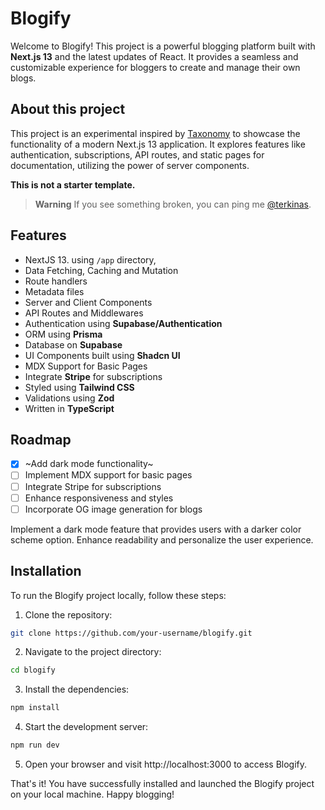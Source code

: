 # Blogify
Welcome to Blogify! This project is a powerful blogging platform built with **Next.js 13** and the latest updates of React. It provides a seamless and customizable experience for bloggers to create and manage their own blogs.

## About this project

This project is an experimental inspired by [Taxonomy](https://github.com/shadcn/taxonomy) to showcase the functionality of a modern Next.js 13 application. It explores features like authentication, subscriptions, API routes, and static pages for documentation, utilizing the power of server components.

**This is not a starter template.**

> **Warning**
> If you see something broken, you can ping me [@terkinas](https://twitter.com/terkinis).

## Features
- NextJS 13. using `/app` directory,
- Data Fetching, Caching and Mutation
- Route handlers
- Metadata files
- Server and Client Components
- API Routes and Middlewares
- Authentication using **Supabase/Authentication**
- ORM using **Prisma**
- Database on **Supabase**
- UI Components built using **Shadcn UI**
- MDX Support for Basic Pages
- Integrate **Stripe** for subscriptions
- Styled using **Tailwind CSS**
- Validations using **Zod**
- Written in **TypeScript**

## Roadmap
- [x] ~Add dark mode functionality~
- [ ] Implement MDX support for basic pages
- [ ] Integrate Stripe for subscriptions
- [ ] Enhance responsiveness and styles
- [ ] Incorporate OG image generation for blogs

Implement a dark mode feature that provides users with a darker color scheme option.
Enhance readability and personalize the user experience.
## Installation
To run the Blogify project locally, follow these steps:

1. Clone the repository:

```sh
git clone https://github.com/your-username/blogify.git
```
2. Navigate to the project directory:

```sh
cd blogify
```
3. Install the dependencies:

```sh
npm install
```
4. Start the development server:

```sh
npm run dev
```
5. Open your browser and visit http://localhost:3000 to access Blogify.

That's it! You have successfully installed and launched the Blogify project on your local machine. Happy blogging!